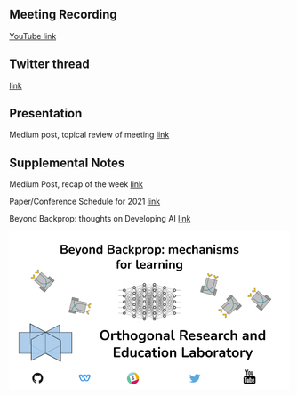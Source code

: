 ## Meeting Recording

[YouTube link](https://www.youtube.com/watch?v=gsdfx4G5GP8&feature=emb_logo)

## Twitter thread

[link](https://twitter.com/Orthogonal_Lab/status/1363221919764471813)

## Presentation

Medium post, topical review of meeting  [link](---)

## Supplemental Notes

Medium Post, recap of the week  [link](---)

Paper/Conference Schedule for 2021 [link](https://docs.google.com/spreadsheets/d/1T5qIQRJy-k0EgprmNKdrZFeU9SPNcbyksJ1_1ZNWU7Y/edit#gid=0)

Beyond Backprop: thoughts on Developing AI  [link](https://docs.google.com/presentation/d/14GjFdzLlvAJsSdbk1_lec5NQHw2X9rhRV8yMQgSRAAo/edit#slide=id.gbea2675ff1_0_1)

<P>
  <IMG SRC="https://github.com/OREL-group/Saturday-Morning-NeuroSim/blob/main/Media-and-Image%20Assets/Beyond%20Backprop.png">
</P>
